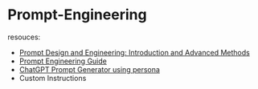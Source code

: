 # Prompt-Engineering
resouces:
- [Prompt Design and Engineering: Introduction and Advanced Methods](https://arxiv.org/html/2401.14423v4)
- [Prompt Engineering Guide](https://www.promptingguide.ai/)
- [ChatGPT Prompt Generator using persona](https://huggingface.co/spaces/merve/ChatGPT-prompt-generator)
- Custom Instructions
